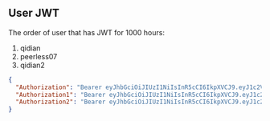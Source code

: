 

## User JWT

The order of user that has JWT for 1000 hours:
1. qidian
2. peerless07
3. qidian2

```json
{
  "Authorization": "Bearer eyJhbGciOiJIUzI1NiIsInR5cCI6IkpXVCJ9.eyJ1c2VybmFtZSI6InBlZXJsZXNzMDciLCJpYXQiOjE1OTkyNTQ3NjYsImV4cCI6MTYwMjg1NDc2Nn0.Qz-9D3CbhjMcOP-uIfRiRDkoksJIXLVtGftdyiga-LU",
  "Authorization1": "Bearer eyJhbGciOiJIUzI1NiIsInR5cCI6IkpXVCJ9.eyJ1c2VybmFtZSI6InFpZGlhbiIsImlhdCI6MTU5OTI1NDc3NiwiZXhwIjoxNjAyODU0Nzc2fQ.oH9mG3e5xMenQwmel6LtsvSBxBkGxEd0GJd03IlKpkI",
  "Authorization2": "Bearer eyJhbGciOiJIUzI1NiIsInR5cCI6IkpXVCJ9.eyJ1c2VybmFtZSI6InFpZGlhbjIiLCJpYXQiOjE1OTkyNTQ3ODcsImV4cCI6MTYwMjg1NDc4N30.M8BCgz_e4uYaOBWcx66XcZ7pNAizfzq9HVpf7_K8jnU" 
}
```